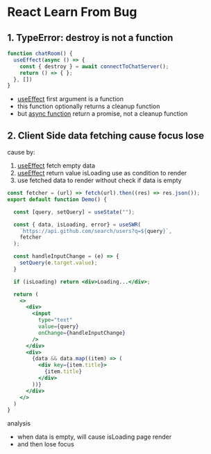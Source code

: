 # React Learn From Bug

## 1. TypeError: destroy is not a function

```js
function chatRoom() {
  useEffect(async () => {
    const { destroy } = await connectToChatServer();
    return () => { };
  }, [])
}
```

- [useEffect](react-hooks-useeffect.md) first argument is a function
- this function optionally returns a cleanup function
- but [async function](javascript-async-await.md#async-function) return a promise, not a cleanup function

## 2. Client Side data fetching cause focus lose

cause by:

1. [useEffect](react-hooks-useeffect.md) fetch empty data
2. [useEffect](react-hooks-useeffect.md) return value isLoading use as condition to render
3. use fetched data to render without check if data is empty

```jsx
const fetcher = (url) => fetch(url).then((res) => res.json());
export default function Demo() {

  const [query, setQuery] = useState("");

  const { data, isLoading, error} = useSWR(
    `https://api.github.com/search/users?q=${query}`,
    fetcher
  );

  const handleInputChange = (e) => {
    setQuery(e.target.value);
  }

  if (isLoading) return <div>Loading...</div>;

  return (
    <>
      <div>
        <input
          type="text"
          value={query}
          onChange={handleInputChange}
        />
      </div>
      <div>
        {data && data.map((item) => (
          <div key={item.title}>
            {item.title}
          </div>
        ))}
      </div>
    </>
  )
}
```

analysis

- when data is empty, will cause isLoading page render
- and then lose focus

